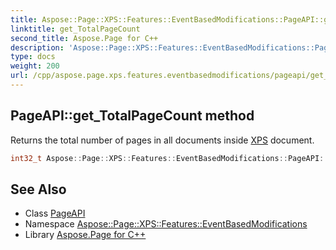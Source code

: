 ```yaml
---
title: Aspose::Page::XPS::Features::EventBasedModifications::PageAPI::get_TotalPageCount method
linktitle: get_TotalPageCount
second_title: Aspose.Page for C++
description: 'Aspose::Page::XPS::Features::EventBasedModifications::PageAPI::get_TotalPageCount method. Returns the total number of pages in all documents inside XPS document in C++.'
type: docs
weight: 200
url: /cpp/aspose.page.xps.features.eventbasedmodifications/pageapi/get_totalpagecount/
---
```

## PageAPI::get_TotalPageCount method


Returns the total number of pages in all documents inside [XPS](../../../aspose.page.xps/) document.

```cpp
int32_t Aspose::Page::XPS::Features::EventBasedModifications::PageAPI::get_TotalPageCount()
```

## See Also

* Class [PageAPI](../)
* Namespace [Aspose::Page::XPS::Features::EventBasedModifications](../../)
* Library [Aspose.Page for C++](../../../)
